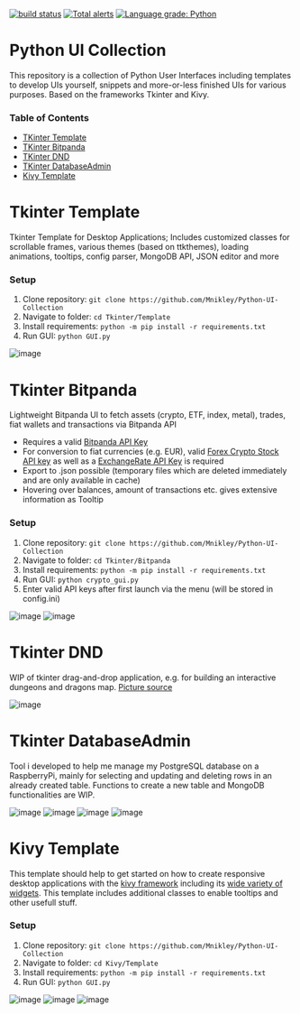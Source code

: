 [![build status](
  http://img.shields.io/travis/Mnikley/Python-UI-Collection/master.svg?style=flat)](
 https://travis-ci.org/Mnikley/Python-UI-Collection)
 [![Total alerts](https://img.shields.io/lgtm/alerts/g/Mnikley/Python-UI-Collection.svg?logo=lgtm&logoWidth=18)](https://lgtm.com/projects/g/Mnikley/Python-UI-Collection/alerts/)
 [![Language grade: Python](https://img.shields.io/lgtm/grade/python/g/Mnikley/Python-UI-Collection.svg?logo=lgtm&logoWidth=18)](https://lgtm.com/projects/g/Mnikley/Python-UI-Collection/context:python)

# Python UI Collection
This repository is a collection of Python User Interfaces including templates to develop UIs yourself, snippets and more-or-less finished UIs for various purposes. Based on the frameworks Tkinter and Kivy.

### Table of Contents  
- [TKinter Template](#tkinter-template)
- [TKinter Bitpanda](#tkinter-bitpanda)
- [TKinter DND](#tkinter-dnd)
- [TKinter DatabaseAdmin](#tkinter-databaseadmin)
- [Kivy Template](#kivy-template)

# Tkinter Template
Tkinter Template for Desktop Applications; Includes customized classes for scrollable frames, various themes (based on ttkthemes), loading animations, tooltips, config parser, MongoDB API, JSON editor and more

### Setup
1. Clone repository: `git clone https://github.com/Mnikley/Python-UI-Collection`
2. Navigate to folder: `cd Tkinter/Template`
3. Install requirements: `python -m pip install -r requirements.txt`
4. Run GUI: `python GUI.py`

![image](https://user-images.githubusercontent.com/75040444/132994677-9fb3b5f0-9f16-4bbc-a24a-9a9fab63c93f.png)

# Tkinter Bitpanda
Lightweight Bitpanda UI to fetch assets (crypto, ETF, index, metal), trades, fiat wallets and transactions via Bitpanda API
- Requires a valid [Bitpanda API Key](https://web.bitpanda.com/apikey)
- For conversion to fiat currencies (e.g. EUR), valid [Forex Crypto Stock API key](https://fcsapi.com/document/crypto-api) as well as a [ExchangeRate API Key](https://app.exchangerate-api.com/sign-up) is required
- Export to .json possible (temporary files which are deleted immediately and are only available in cache)
- Hovering over balances, amount of transactions etc. gives extensive information as Tooltip

### Setup
1. Clone repository: `git clone https://github.com/Mnikley/Python-UI-Collection`
2. Navigate to folder: `cd Tkinter/Bitpanda`
3. Install requirements: `python -m pip install -r requirements.txt`
4. Run GUI: `python crypto_gui.py`
5. Enter valid API keys after first launch via the menu (will be stored in config.ini)

![image](https://user-images.githubusercontent.com/75040444/134688788-5354dc49-a4a3-4575-a3cc-5aa36708f497.png)
![image](https://user-images.githubusercontent.com/75040444/134555724-a53edbb8-db9a-42ad-9bb3-4b122dc74d2b.png)

# Tkinter DND
WIP of tkinter drag-and-drop application, e.g. for building an interactive dungeons and dragons map. [Picture source](https://angelamaps.com/2021/09/28/island/)

![image](https://user-images.githubusercontent.com/75040444/151664821-d266a881-6496-48da-8dc5-bc6388121c93.png)

# Tkinter DatabaseAdmin
Tool i developed to help me manage my PostgreSQL database on a RaspberryPi, mainly for selecting and updating and deleting rows in an already created table. Functions to create a new table and MongoDB functionalities are WIP.

![image](https://user-images.githubusercontent.com/75040444/151666983-49201450-4f77-42cc-b357-8d523e330220.png)
![image](https://user-images.githubusercontent.com/75040444/151666999-fe2b824e-5c96-42a3-a874-b73a26fff357.png)
![image](https://user-images.githubusercontent.com/75040444/151667023-c72f4a43-9ea6-4590-aee1-5560296eec4b.png)
![image](https://user-images.githubusercontent.com/75040444/151667072-599a39ca-7b86-46b9-ae50-b66836d1ae17.png)



# Kivy Template
This template should help to get started on how to create responsive desktop applications with the [kivy framework](https://kivy.org/#home) including its [wide variety of widgets](https://kivy.org/doc/stable/api-kivy.uix.html). This template includes additional classes to enable tooltips and other usefull stuff.

### Setup
1. Clone repository: `git clone https://github.com/Mnikley/Python-UI-Collection`
2. Navigate to folder: `cd Kivy/Template`
3. Install requirements: `python -m pip install -r requirements.txt`
4. Run GUI: `python GUI.py`

![image](https://user-images.githubusercontent.com/75040444/137364780-a6db3d78-a21f-4f28-a796-ead600a5743a.png)
![image](https://user-images.githubusercontent.com/75040444/137365136-e2081127-b3cd-47a0-a49f-acbd1657343a.png)
![image](https://user-images.githubusercontent.com/75040444/137365197-dca534d4-f494-4ce2-a69e-3301c2b570d9.png)



